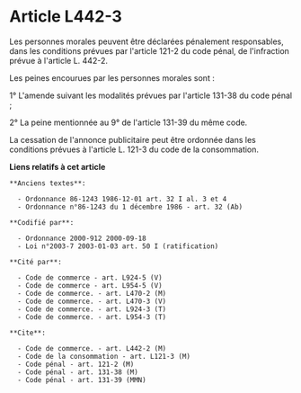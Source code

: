# Article L442-3

Les personnes morales peuvent être déclarées pénalement responsables, dans les conditions prévues par l'article 121-2 du code
pénal, de l'infraction prévue à l'article L. 442-2.

Les peines encourues par les personnes morales sont :

1° L'amende suivant les modalités prévues par l'article 131-38 du code pénal ;

2° La peine mentionnée au 9° de l'article 131-39 du même code.

La cessation de l'annonce publicitaire peut être ordonnée dans les conditions prévues à l'article L. 121-3 du code de la
consommation.

**Liens relatifs à cet article**

	**Anciens textes**:

	  - Ordonnance 86-1243 1986-12-01 art. 32 I al. 3 et 4
	  - Ordonnance n°86-1243 du 1 décembre 1986 - art. 32 (Ab)

	**Codifié par**:

	  - Ordonnance 2000-912 2000-09-18
	  - Loi n°2003-7 2003-01-03 art. 50 I (ratification)

	**Cité par**:

	  - Code de commerce - art. L924-5 (V)
	  - Code de commerce - art. L954-5 (V)
	  - Code de commerce. - art. L470-2 (M)
	  - Code de commerce. - art. L470-3 (V)
	  - Code de commerce. - art. L924-3 (T)
	  - Code de commerce. - art. L954-3 (T)

	**Cite**:

	  - Code de commerce. - art. L442-2 (M)
	  - Code de la consommation - art. L121-3 (M)
	  - Code pénal - art. 121-2 (M)
	  - Code pénal - art. 131-38 (M)
	  - Code pénal - art. 131-39 (MMN)
